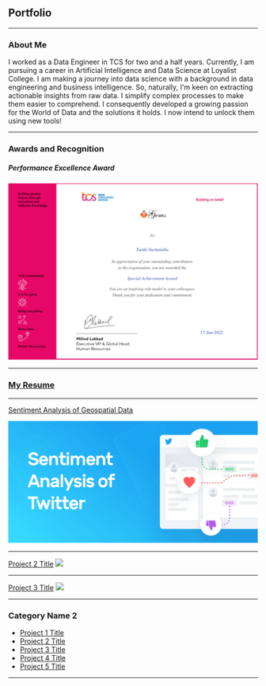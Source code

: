 ## Portfolio
---

### About Me

I worked as a Data Engineer in TCS for two and a half years. Currently, I am pursuing a career in Artificial Intelligence and Data Science at Loyalist College. I am making a journey into data science with a background in data engineering and business intelligence. So, naturally, I'm keen on extracting actionable insights from raw data. I simplify complex processes to make them easier to comprehend. I consequently developed a growing passion for the World of Data and the solutions it holds. I now intend to unlock them using new tools!

---

### Awards and Recognition

##### Performance Excellence Award
<img src="images/Special_Achievement_Award.jpg?raw=true"/>

---

### [My Resume](/pdf/SnehalathaTuniki_Resume.pdf)

---

[Sentiment Analysis of Geospatial Data](https://github.com/snehalathatuniki/Twitter_Sentimental_Analysis)

<img src="https://github.com/snehalathatuniki/snehalathatuniki.github.io/blob/master/images/Sentiment-analysis-of-Twitter-Social.png?raw=true"/>

---
[Project 2 Title](/pdf/sample_presentation.pdf)
<img src="images/dummy_thumbnail.jpg?raw=true"/>

---
[Project 3 Title](http://example.com/)
<img src="images/dummy_thumbnail.jpg?raw=true"/>

---

### Category Name 2

- [Project 1 Title](http://example.com/)
- [Project 2 Title](http://example.com/)
- [Project 3 Title](http://example.com/)
- [Project 4 Title](http://example.com/)
- [Project 5 Title](http://example.com/)

---





